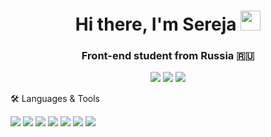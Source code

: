 ### <h1 align="center">Hi there, I'm Sereja <img src="https://github.com/blackcater/blackcater/raw/main/images/Hi.gif" height="32"/></h1>
<h3 align="center">Front-end student from Russia 🇷🇺</h3>


<div align = 'center'><a href = 'https://vk.com/brakkabarakabrk' target = '_blank'><img src="https://img.shields.io/badge/VK-blue?style=for-the-badge&logo=VK&logoColor=white"/></a>
<img src="https://img.shields.io/badge/serg5386@mail.ru-red?style=for-the-badge&logo=Mail.Ru&logoColor=white"/>
<a href = 'https://www.codewars.com/users/SerejaBrakish' target = '_blank'><img src="https://img.shields.io/badge/Codewars-black?style=for-the-badge&logo=Codewars&logoColor=white"/></a>
</div>







🛠 Languages & Tools


<img src="https://img.shields.io/badge/HTML5-red?style=for-the-badge&logo=HTML5&logoColor=white"/> <img src="https://img.shields.io/badge/CSS3-pink?style=for-the-badge&logo=CSS3&logoColor=white"/> <img src="https://img.shields.io/badge/JavaScript-black?style=for-the-badge&logo=JavaScript&logoColor=white"/> <img src="https://img.shields.io/badge/React-blue?style=for-the-badge&logo=React&logoColor=red"/> <img src="https://img.shields.io/badge/Redux-blue?style=for-the-badge&logo=Redux&logoColor=white"/> <img src="https://img.shields.io/badge/Bootstrap-yellow?style=for-the-badge&logo=Bootstrap&logoColor=white"/> 
<img src="https://img.shields.io/badge/Git-red?style=for-the-badge&logo=Git&logoColor=white"/>
